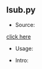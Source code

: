 ## lsub.py

* Source:

 [click here](https://github.com/leucinw/ComputTools/tree/master/src/lsub.py)

* Usage:

* Intro:


